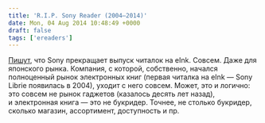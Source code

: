 ```yaml
---
title: 'R.I.P. Sony Reader (2004–2014)'
date: Mon, 04 Aug 2014 10:48:49 +0000
draft: false
tags: ['ereaders']
---
```


[Пишут](http://the-digital-reader.com/2014/08/01/official-sony-reader-kaput/), что Sony прекращает выпуск читалок на eInk. Совсем. Даже для японского рынка. Компания, с которой, собственно, начался полноценный рынок электронных книг (первая читалка на eInk — Sony Librie появилась в 2004), уходит с него совсем. Может, это и логично: это совсем не рынок гаджетов (казалось десять лет назад), и электронная книга — это не букридер. Точнее, не столько букридер, сколько магазин, ассортимент, доступность и пр.